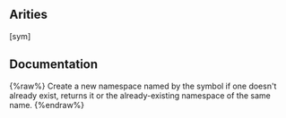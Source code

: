 ## Arities
[sym]

## Documentation
{%raw%}
Create a new namespace named by the symbol if one doesn't already
  exist, returns it or the already-existing namespace of the same
  name.
{%endraw%}
